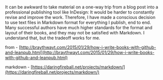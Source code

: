 It can be awkward to take material on a one-way trip from a blog post into a professional publishing tool like InDesign: It would be harder to constantly revise and improve the work. Therefore, I have made a conscious decision to use text files in Markdown format for everything I publish, end to end. Many successful authors have much higher standards for the format and layout of their books, and they may not be satisfied with Markdown. I understand that, but the tradeoff works for me.

from - [http://braythwayt.com/2015/01/29/how-i-write-books-with-github-and-leanpub.html](http://braythwayt.com/2015/01/29/how-i-write-books-with-github-and-leanpub.html)

markdown - [https://daringfireball.net/projects/markdown/](https://daringfireball.net/projects/markdown/)

